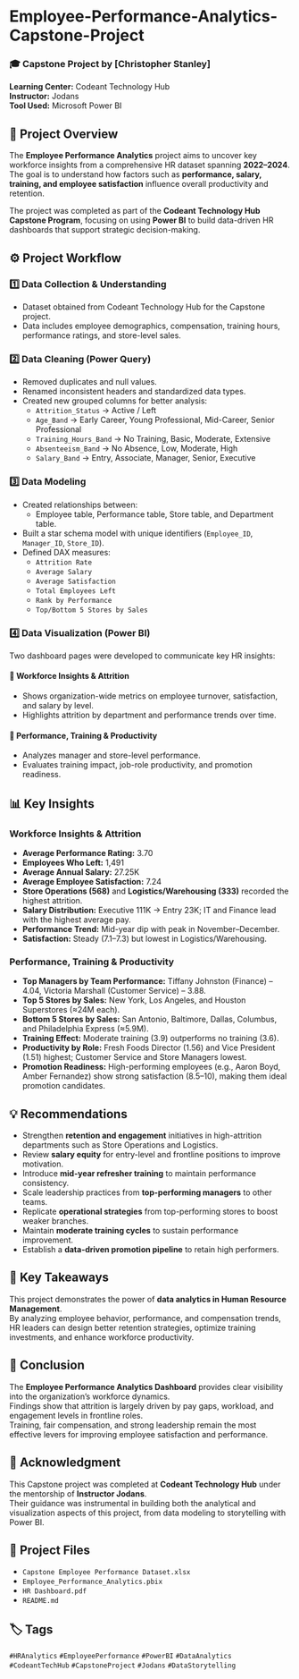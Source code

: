 # Employee-Performance-Analytics-Capstone-Project
### 🎓 Capstone Project by [Christopher Stanley]  
**Learning Center:** Codeant Technology Hub  
**Instructor:** Jodans  
**Tool Used:** Microsoft Power BI  


## 📘 Project Overview
The **Employee Performance Analytics** project aims to uncover key workforce insights from a comprehensive HR dataset spanning **2022–2024**.  
The goal is to understand how factors such as **performance, salary, training, and employee satisfaction** influence overall productivity and retention.  

The project was completed as part of the **Codeant Technology Hub Capstone Program**, focusing on using **Power BI** to build data-driven HR dashboards that support strategic decision-making.


## ⚙️ Project Workflow

### 1️⃣ Data Collection & Understanding
- Dataset obtained from Codeant Technology Hub for the Capstone project.  
- Data includes employee demographics, compensation, training hours, performance ratings, and store-level sales.

### 2️⃣ Data Cleaning (Power Query)
- Removed duplicates and null values.  
- Renamed inconsistent headers and standardized data types.  
- Created new grouped columns for better analysis:  
  - `Attrition_Status` → Active / Left  
  - `Age_Band` → Early Career, Young Professional, Mid-Career, Senior Professional  
  - `Training_Hours_Band` → No Training, Basic, Moderate, Extensive  
  - `Absenteeism_Band` → No Absence, Low, Moderate, High  
  - `Salary_Band` → Entry, Associate, Manager, Senior, Executive  

### 3️⃣ Data Modeling
- Created relationships between:
  - Employee table, Performance table, Store table, and Department table.  
- Built a star schema model with unique identifiers (`Employee_ID`, `Manager_ID`, `Store_ID`).  
- Defined DAX measures:
  - `Attrition Rate`
  - `Average Salary`
  - `Average Satisfaction`
  - `Total Employees Left`
  - `Rank by Performance`
  - `Top/Bottom 5 Stores by Sales`

### 4️⃣ Data Visualization (Power BI)
Two dashboard pages were developed to communicate key HR insights:

#### 🔹 Workforce Insights & Attrition
- Shows organization-wide metrics on employee turnover, satisfaction, and salary by level.  
- Highlights attrition by department and performance trends over time.  

#### 🔹 Performance, Training & Productivity
- Analyzes manager and store-level performance.  
- Evaluates training impact, job-role productivity, and promotion readiness.  


## 📊 Key Insights

### Workforce Insights & Attrition
- **Average Performance Rating:** 3.70  
- **Employees Who Left:** 1,491  
- **Average Annual Salary:** 27.25K  
- **Average Employee Satisfaction:** 7.24  
- **Store Operations (568)** and **Logistics/Warehousing (333)** recorded the highest attrition.  
- **Salary Distribution:** Executive 111K → Entry 23K; IT and Finance lead with the highest average pay.  
- **Performance Trend:** Mid-year dip with peak in November–December.  
- **Satisfaction:** Steady (7.1–7.3) but lowest in Logistics/Warehousing.

### Performance, Training & Productivity
- **Top Managers by Team Performance:** Tiffany Johnston (Finance) – 4.04, Victoria Marshall (Customer Service) – 3.88.  
- **Top 5 Stores by Sales:** New York, Los Angeles, and Houston Superstores (≈24M each).  
- **Bottom 5 Stores by Sales:** San Antonio, Baltimore, Dallas, Columbus, and Philadelphia Express (≈5.9M).  
- **Training Effect:** Moderate training (3.9) outperforms no training (3.6).  
- **Productivity by Role:** Fresh Foods Director (1.56) and Vice President (1.51) highest; Customer Service and Store Managers lowest.  
- **Promotion Readiness:** High-performing employees (e.g., Aaron Boyd, Amber Fernandez) show strong satisfaction (8.5–10), making them ideal promotion candidates.


## 💡 Recommendations
- Strengthen **retention and engagement** initiatives in high-attrition departments such as Store Operations and Logistics.  
- Review **salary equity** for entry-level and frontline positions to improve motivation.  
- Introduce **mid-year refresher training** to maintain performance consistency.  
- Scale leadership practices from **top-performing managers** to other teams.  
- Replicate **operational strategies** from top-performing stores to boost weaker branches.  
- Maintain **moderate training cycles** to sustain performance improvement.  
- Establish a **data-driven promotion pipeline** to retain high performers.  


## 🧠 Key Takeaways
This project demonstrates the power of **data analytics in Human Resource Management**.  
By analyzing employee behavior, performance, and compensation trends, HR leaders can design better retention strategies, optimize training investments, and enhance workforce productivity.


## 🏁 Conclusion
The **Employee Performance Analytics Dashboard** provides clear visibility into the organization’s workforce dynamics.  
Findings show that attrition is largely driven by pay gaps, workload, and engagement levels in frontline roles.  
Training, fair compensation, and strong leadership remain the most effective levers for improving employee satisfaction and performance.


## 🙏 Acknowledgment
This Capstone project was completed at **Codeant Technology Hub** under the mentorship of **Instructor Jodans**.  
Their guidance was instrumental in building both the analytical and visualization aspects of this project, from data modeling to storytelling with Power BI.


## 📂 Project Files
- `Capstone Employee Performance Dataset.xlsx`  
- `Employee_Performance_Analytics.pbix`  
- `HR Dashboard.pdf`  
- `README.md`  


## 🏷️ Tags
`#HRAnalytics` `#EmployeePerformance` `#PowerBI` `#DataAnalytics` `#CodeantTechHub` `#CapstoneProject` `#Jodans` `#DataStorytelling`
